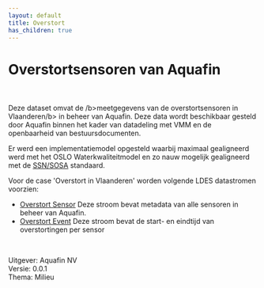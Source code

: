 ```yaml
---
layout: default
title: Overstort
has_children: true
---
```


# Overstortsensoren van Aquafin

<br>
<br>
Deze dataset omvat de /b>meetgegevens van de overstortsensoren in Vlaanderen/b> in beheer van Aquafin. Deze data wordt beschikbaar gesteld door Aquafin binnen het kader van datadeling met VMM en de openbaarheid van bestuursdocumenten. 

Er werd een implementatiemodel opgesteld waarbij maximaal gealigneerd werd met het OSLO Waterkwaliteitmodel en zo nauw mogelijk gealigneerd met de [SSN/SOSA](https://www.w3.org/TR/2017/REC-vocab-ssn-20171019/) standaard.

Voor de case 'Overstort in Vlaanderen' worden volgende LDES datastromen voorzien:
* [Overstort Sensor](https://ldes-overstort.test.az.aquafin.be/ldes/overstort-sensor) Deze stroom bevat metadata van alle sensoren in beheer van Aquafin.
* [Overstort Event](https://ldes-overstort.test.az.aquafin.be/ldes/overstort-event-cleansed) Deze stroom bevat de start- en eindtijd van overstortingen per sensor

<br>

Uitgever: Aquafin NV <br>
Versie: 0.0.1 <br>
Thema: Milieu <br>
